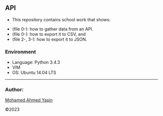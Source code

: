 ## API
- This repository contains school work that shows:
* (file 0-): how to gather data from an API.
* (file 0-): how to export it to CSV, and
* (file 2-, 3-): how to export it to JSON.


### Environment
* Language: Python 3.4.3
* VIM
* OS: Ubuntu 14.04 LTS

---
### Author:

[Mohamed Ahmed Yasin](https://github.com/mohamedayasin)

©2023
